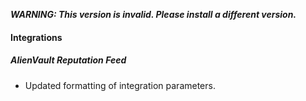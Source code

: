 ***WARNING: This version is invalid. Please install a different version.***


#### Integrations
##### AlienVault Reputation Feed
- Updated formatting of integration parameters.
